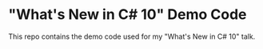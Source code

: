 # "What's New in C# 10" Demo Code
This repo contains the demo code used for my "What's New in C# 10" talk.